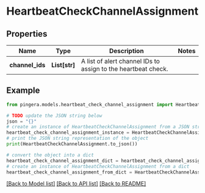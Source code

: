 # HeartbeatCheckChannelAssignment


## Properties

Name | Type | Description | Notes
------------ | ------------- | ------------- | -------------
**channel_ids** | **List[str]** | A list of alert channel IDs to assign to the heartbeat check. | 

## Example

```python
from pingera.models.heartbeat_check_channel_assignment import HeartbeatCheckChannelAssignment

# TODO update the JSON string below
json = "{}"
# create an instance of HeartbeatCheckChannelAssignment from a JSON string
heartbeat_check_channel_assignment_instance = HeartbeatCheckChannelAssignment.from_json(json)
# print the JSON string representation of the object
print(HeartbeatCheckChannelAssignment.to_json())

# convert the object into a dict
heartbeat_check_channel_assignment_dict = heartbeat_check_channel_assignment_instance.to_dict()
# create an instance of HeartbeatCheckChannelAssignment from a dict
heartbeat_check_channel_assignment_from_dict = HeartbeatCheckChannelAssignment.from_dict(heartbeat_check_channel_assignment_dict)
```
[[Back to Model list]](../README.md#documentation-for-models) [[Back to API list]](../README.md#documentation-for-api-endpoints) [[Back to README]](../README.md)


